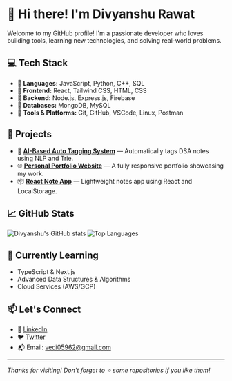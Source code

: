 # 👋 Hi there! I'm Divyanshu Rawat

Welcome to my GitHub profile! I'm a passionate developer who loves building tools, learning new technologies, and solving real-world problems.

## 💻 Tech Stack

- 🔹 **Languages:** JavaScript, Python, C++, SQL  
- 🔹 **Frontend:** React, Tailwind CSS, HTML, CSS  
- 🔹 **Backend:** Node.js, Express.js, Firebase  
- 🔹 **Databases:** MongoDB, MySQL  
- 🔹 **Tools & Platforms:** Git, GitHub, VSCode, Linux, Postman  

## 🚀 Projects

- 🎯 **[AI-Based Auto Tagging System](https://github.com/divyanshu1004/auto-tagger)** — Automatically tags DSA notes using NLP and Trie.
- 🌐 **[Personal Portfolio Website](https://github.com/divyanshu1004/portfolio)** — A fully responsive portfolio showcasing my work.
- 📦 **[React Note App](https://github.com/divyanshu1004/note-app)** — Lightweight notes app using React and LocalStorage.

## 📈 GitHub Stats

![Divyanshu's GitHub stats](https://github-readme-stats.vercel.app/api?username=divyanshu1004&show_icons=true&theme=tokyonight&count_private=true)
![Top Languages](https://github-readme-stats.vercel.app/api/top-langs/?username=divyanshu1004&layout=compact&theme=tokyonight)

## 🧠 Currently Learning

- TypeScript & Next.js  
- Advanced Data Structures & Algorithms  
- Cloud Services (AWS/GCP)

## 📫 Let's Connect

- 💼 [LinkedIn](https://www.linkedin.com/in/your-linkedin)  
- 🐦 [Twitter](https://x.com/divyansh_u01)  
- 📬 Email: vedi05962@gmail.com  

---

_Thanks for visiting! Don't forget to ⭐️ some repositories if you like them!_
